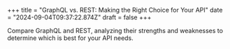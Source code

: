 +++
title = "GraphQL vs. REST: Making the Right Choice for Your API"
date = "2024-09-04T09:37:22.874Z"
draft = false
+++

Compare GraphQL and REST, analyzing their strengths and weaknesses to determine which is best for your API needs.
        